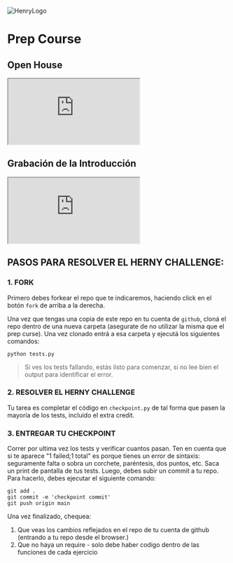 ![HenryLogo](https://d31uz8lwfmyn8g.cloudfront.net/Assets/logo-henry-white-lg.png)

# Prep Course

## Open House

<div class="iframeContainer">
  <iframe src="https://player.vimeo.com/video/682041440" allow="autoplay; fullscreen" allowfullscreen></iframe>
</div>

## Grabación de la Introducción

<div class="iframeContainer">
  <iframe src="https://player.vimeo.com/video/675579075" allow="autoplay; fullscreen" allowfullscreen></iframe>
</div>

## PASOS PARA RESOLVER EL HERNY CHALLENGE:

### 1. FORK

Primero debes forkear el repo que te indicaremos, haciendo click en el botón `fork` de arriba a la derecha.

Una vez que tengas una copia de este repo en tu cuenta de `github`, cloná el repo dentro de una nueva carpeta (asegurate de no utilizar la misma que el prep curse). Una vez clonado entrá a esa carpeta y ejecutá los siguientes comandos:

    python tests.py

>Si ves los tests fallando, estás listo para comenzar, si no lee bien el output para identificar el error.

### 2. RESOLVER EL HERNY CHALLENGE

Tu tarea es completar el código en `checkpoint.py` de tal forma que pasen la mayoría de los tests, incluido el extra credit.

### 3. ENTREGAR TU CHECKPOINT

Correr por ultima vez los tests y verificar cuantos pasan. Ten en cuenta que si te aparece "1 failed;1 total" es porque tienes un error de sintaxis: seguramente falta o sobra un corchete, paréntesis, dos puntos, etc.
Saca un print de pantalla de tus tests.
Luego, debes subir un commit a tu repo. Para hacerlo, debes ejecutar el siguiente comando:

    git add .
    git commit -m 'checkpoint commit'
    git push origin main

Una vez finalizado, chequea:
1. Que veas los cambios reflejados en el repo de tu cuenta de github (entrando a tu repo desde el browser.)
2.  Que no haya un require - solo debe haber codigo dentro de las funciones de cada ejercicio 